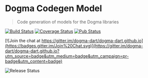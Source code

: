 # Dogma Codegen Model
> Code generation of models for the Dogma libraries

[![Build Status](http://beta.drone.io/api/badges/dogma-dart/dogma-codegen-model/status.svg)](http://beta.drone.io/dogma-dart/dogma-codegen-model)
[![Coverage Status](https://aircover.co/badges/dogma-dart/dogma-codegen-model/coverage.svg)](https://aircover.co/dogma-dart/dogma-codegen-model)
[![Pub Status](https://img.shields.io/pub/v/dogma_codegen_model.svg)](https://pub.dartlang.org/packages/dogma_codegen_model)

[![Join the chat at https://gitter.im/dogma-dart/dogma-dart.github.io](https://badges.gitter.im/Join%20Chat.svg)](https://gitter.im/dogma-dart/dogma-dart.github.io?utm_source=badge&utm_medium=badge&utm_campaign=pr-badge&utm_content=badge)

![Release Status](https://img.shields.io/badge/status-alpha-red.svg?style=flat)

